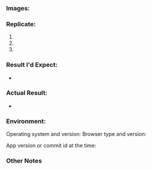 <!-- To file a bug, fill out the information below. To file something else, like a suggestion or issue for discussion, delete the below and write what you want. -->

<!-- If they're relevant, images that show what happens when you trigger the bug. -->

### Images:

<!-- What steps can we take to recreate the bug? -->

### Replicate:

1.
2.
3.

<!-- What would you expect to happen when someone performs those steps? -->

### Result I'd Expect:

-

<!-- What actually happens when someone performs those steps? -->

### Actual Result:

-

<!-- What is the hardware and software on which this happened? If an environment category is missing, feel free to add it
Example:
Operating system and version: OSX 10.11
Browser type and version: Chrome v61.0.3163.100
App version or commit id at the time: f64d563
-->

### Environment:

Operating system and version:
Browser type and version:

<!-- Don't worry about this if you don't know it -->

App version or commit id at the time:

<!-- Anything else you wanted to express -->

### Other Notes
